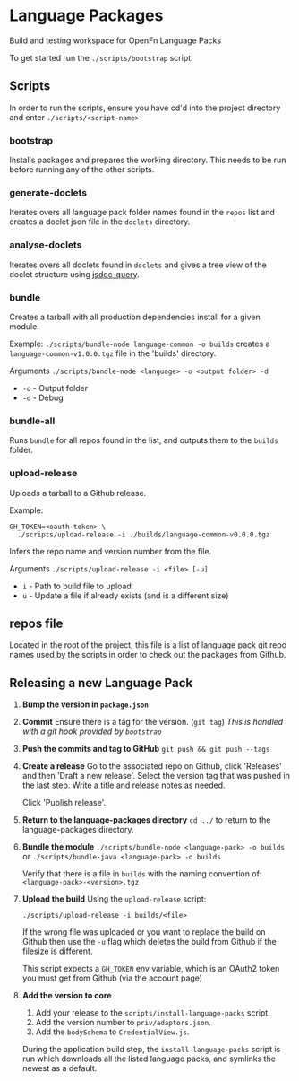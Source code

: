 Language Packages
=================

Build and testing workspace for OpenFn Language Packs

To get started run the `./scripts/bootstrap` script.

Scripts
-------

In order to run the scripts, ensure you have cd'd into the project directory
and enter `./scripts/<script-name>`

### bootstrap
  Installs packages and prepares the working directory. This needs to be run
  before running any of the other scripts.

### generate-doclets
  Iterates overs all language pack folder names found in the `repos` list and
  creates a doclet json file in the `doclets` directory.

### analyse-doclets
  Iterates overs all doclets found in `doclets` and gives a tree view
  of the doclet structure using [jsdoc-query](https://github.com/OpenFn/jsdoc-query).

### bundle
  Creates a tarball with all production dependencies install for a given module.

  Example: `./scripts/bundle-node language-common -o builds`
    creates a `language-common-v1.0.0.tgz` file in the 'builds' directory.

  Arguments `./scripts/bundle-node <language> -o <output folder> -d`

  - `-o` - Output folder
  - `-d` - Debug

### bundle-all
  Runs `bundle` for all repos found in the list, and outputs them to the
  `builds` folder.

### upload-release
  Uploads a tarball to a Github release.

  Example:
  ```
  GH_TOKEN=<oauth-token> \
    ./scripts/upload-release -i ./builds/language-common-v0.0.0.tgz
  ```

  Infers the repo name and version number from the file.

  Arguments `./scripts/upload-release -i <file> [-u]`

  - `i` - Path to build file to upload
  - `u` - Update a file if already exists (and is a different size)

repos file
----------

Located in the root of the project, this file is a list of language pack
git repo names used by the scripts in order to check out the packages
from Github.

Releasing a new Language Pack
-----------------------------

1. **Bump the version in `package.json`**

2. **Commit**
   Ensure there is a tag for the version. (`git tag`)
   *This is handled with a git hook provided by `bootstrap`*

3. **Push the commits and tag to GitHub**
   `git push && git push --tags`

4. **Create a release**
   Go to the associated repo on Github, click 'Releases' and then
   'Draft a new release'.
   Select the version tag that was pushed in the last step.
   Write a title and release notes as needed.

   Click 'Publish release'.

5. **Return to the language-packages directory**
   `cd ../` to return to the language-packages directory.

6. **Bundle the module**
   `./scripts/bundle-node <language-pack> -o builds` or ``./scripts/bundle-java <language-pack> -o builds``

   Verify that there is a file in `builds` with the naming convention of:
   `<language-pack>-<version>.tgz`

7. **Upload the build**
   Using the `upload-release` script:

   `./scripts/upload-release -i builds/<file>`

   If the wrong file was uploaded or you want to replace the build on Github
   then use the `-u` flag which deletes the build from Github if the filesize
   is different.

   This script expects a `GH_TOKEN` env variable, which is an OAuth2 token you
   must get from Github (via the account page)

8. **Add the version to core**
   1. Add your release to the `scripts/install-language-packs` script.
   2. Add the version number to `priv/adaptors.json`.
   3. Add the `bodySchema` to `CredentialView.js`.

   During the application build step, the `install-language-packs` script is run
   which downloads all the listed language packs, and symlinks the newest as a
   default.
